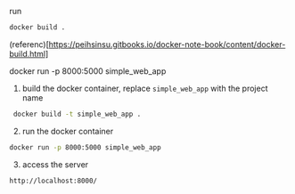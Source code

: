 run

```bash
docker build .
```

(referenc)[https://peihsinsu.gitbooks.io/docker-note-book/content/docker-build.html]

docker run -p 8000:5000 simple_web_app

1.  build the docker container, replace `simple_web_app` with the project name

```bash
 docker build -t simple_web_app .
```

2.  run the docker container

```bash
docker run -p 8000:5000 simple_web_app
```

3.  access the server

```bash
http://localhost:8000/



```
